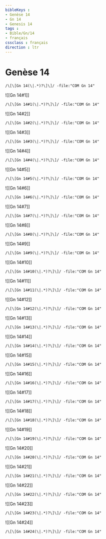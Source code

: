 ```yaml
---
bibleKeys : 
- Genèse 14
- Gn 14
- Genesis 14
tags : 
- Bible/Gn/14
- français
cssclass : français
direction : ltr
---
```


# Genèse 14

```query
/\[\[Gn 14(\|.*)?\]\]/ -file:"COM Gn 14"
```



![[Gn 14#1]]

```query
/\[\[Gn 14#1(\|.*)?\]\]/ -file:"COM Gn 14"
```

![[Gn 14#2]]

```query
/\[\[Gn 14#2(\|.*)?\]\]/ -file:"COM Gn 14"
```

![[Gn 14#3]]

```query
/\[\[Gn 14#3(\|.*)?\]\]/ -file:"COM Gn 14"
```

![[Gn 14#4]]

```query
/\[\[Gn 14#4(\|.*)?\]\]/ -file:"COM Gn 14"
```

![[Gn 14#5]]

```query
/\[\[Gn 14#5(\|.*)?\]\]/ -file:"COM Gn 14"
```

![[Gn 14#6]]

```query
/\[\[Gn 14#6(\|.*)?\]\]/ -file:"COM Gn 14"
```

![[Gn 14#7]]

```query
/\[\[Gn 14#7(\|.*)?\]\]/ -file:"COM Gn 14"
```

![[Gn 14#8]]

```query
/\[\[Gn 14#8(\|.*)?\]\]/ -file:"COM Gn 14"
```

![[Gn 14#9]]

```query
/\[\[Gn 14#9(\|.*)?\]\]/ -file:"COM Gn 14"
```

![[Gn 14#10]]

```query
/\[\[Gn 14#10(\|.*)?\]\]/ -file:"COM Gn 14"
```

![[Gn 14#11]]

```query
/\[\[Gn 14#11(\|.*)?\]\]/ -file:"COM Gn 14"
```

![[Gn 14#12]]

```query
/\[\[Gn 14#12(\|.*)?\]\]/ -file:"COM Gn 14"
```

![[Gn 14#13]]

```query
/\[\[Gn 14#13(\|.*)?\]\]/ -file:"COM Gn 14"
```

![[Gn 14#14]]

```query
/\[\[Gn 14#14(\|.*)?\]\]/ -file:"COM Gn 14"
```

![[Gn 14#15]]

```query
/\[\[Gn 14#15(\|.*)?\]\]/ -file:"COM Gn 14"
```

![[Gn 14#16]]

```query
/\[\[Gn 14#16(\|.*)?\]\]/ -file:"COM Gn 14"
```

![[Gn 14#17]]

```query
/\[\[Gn 14#17(\|.*)?\]\]/ -file:"COM Gn 14"
```

![[Gn 14#18]]

```query
/\[\[Gn 14#18(\|.*)?\]\]/ -file:"COM Gn 14"
```

![[Gn 14#19]]

```query
/\[\[Gn 14#19(\|.*)?\]\]/ -file:"COM Gn 14"
```

![[Gn 14#20]]

```query
/\[\[Gn 14#20(\|.*)?\]\]/ -file:"COM Gn 14"
```

![[Gn 14#21]]

```query
/\[\[Gn 14#21(\|.*)?\]\]/ -file:"COM Gn 14"
```

![[Gn 14#22]]

```query
/\[\[Gn 14#22(\|.*)?\]\]/ -file:"COM Gn 14"
```

![[Gn 14#23]]

```query
/\[\[Gn 14#23(\|.*)?\]\]/ -file:"COM Gn 14"
```

![[Gn 14#24]]

```query
/\[\[Gn 14#24(\|.*)?\]\]/ -file:"COM Gn 14"
```

